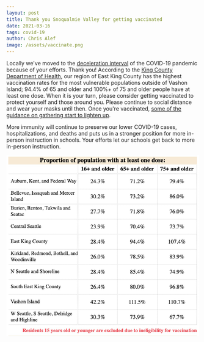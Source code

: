 ```yaml
---
layout: post
title: Thank you Snoqualmie Valley for getting vaccinated
date: 2021-03-16
tags: covid-19
author: Chris Alef
image: /assets/vaccinate.png
---
```

Locally we've moved to the [deceleration interval](https://www.cdc.gov/flu/pandemic-resources/national-strategy/intervals-framework.html) of the COVID-19 pandemic because of your efforts. Thank you! According to the [King County Department of Health](https://kingcounty.gov/depts/health/covid-19/data/vaccination.aspx), our region of East King County has the highest vaccination rates for the most vulnerable populations outside of Vashon Island; 94.4% of 65 and older and 100%+ of 75 and older people have at least one dose. When it is your turn, please consider getting vaccinated to protect yourself and those around you. Please continue to social distance and wear your masks until then. Once you're vaccinated, [some of the guidance on gathering start to lighten up](https://www.cdc.gov/coronavirus/2019-ncov/vaccines/fully-vaccinated.html).

More immunity will continue to preserve our lower COVID-19 cases, hospitalizations, and deaths and puts us in a stronger position for more in-person instruction in schools. Your efforts let our schools get back to more in-person instruction.

![King County vaccination data](/assets/vaccinate.png)
